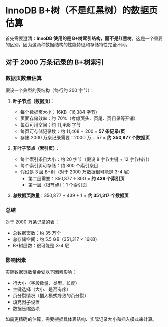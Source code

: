 # InnoDB B+树（不是红黑树）的数据页估算

首先需要澄清：**InnoDB 使用的是 B+树索引结构，而不是红黑树**。这是一个重要的区别，因为这两种数据结构的性能特征和存储特性完全不同。

## 对于 2000 万条记录的 B+树索引

### 数据页数量估算

假设一个典型的表结构（每行约 200 字节）：

1. **叶子节点（数据页）**：
   - 每个数据页大小：16KB（16,384 字节）
   - 页面存储效率：约 70%（考虑页头、页尾、页目录等开销）
   - 每页可用空间：约 11,468 字节
   - 每页可存储记录数：约 11,468 ÷ 200 = **57 条记录/页**
   - 存储 2000 万条记录需要：2000 万 ÷ 57 = **约 350,877 个数据页**

2. **非叶子节点（索引页）**：
   - 每个索引条目大小：约 20 字节（假设 8 字节主键 + 12 字节指针）
   - 每个索引页可存储：约 800 个索引条目
   - 假设是 3 层 B+树（对于 2000 万数据很可能是 3-4 层）
     - 第二层需要：350,877 ÷ 800 = **约 439 个索引页**
     - 第一层（根节点）：1 个索引页

3. **总数据页数量**：350,877 + 439 + 1 = **约 351,317 个数据页**

### 总结

对于 2000 万条记录的表：
- 总数据页数：约 35 万个
- 总存储空间：约 5.5 GB（351,317 × 16KB）
- B+树层数：很可能是 3-4 层

### 影响因素

实际数据页数量会受以下因素影响：
- 行大小（字段数量、类型、长度）
- 主键选择（大小、是否有序）
- 页分裂情况（插入模式导致的页分裂）
- 填充因子设置
- 数据压缩选项

如需更精确的估算，需要根据具体表结构、实际记录大小和插入模式来计算。